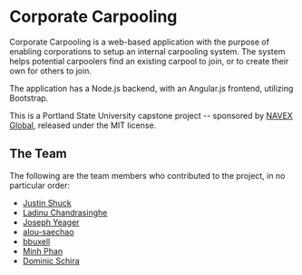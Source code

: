 # Corporate Carpooling

Corporate Carpooling is a web-based application with the purpose of enabling corporations to setup an internal carpooling system. The system helps potential carpoolers find an existing carpool to join, or to create their own for others to join.

The application has a Node.js backend, with an Angular.js frontend, utilizing Bootstrap.

This is a Portland State University capstone project -- sponsored by [NAVEX Global](http://www.navexglobal.com/), released under the MIT license.

## The Team
The following are the team members who contributed to the project, in no particular order:
- [Justin Shuck](https://github.com/JuShuck)
- [Ladinu Chandrasinghe](https://github.com/ladinu)
- [Joseph Yeager](https://github.com/joeYeager)
- [alou-saechao](https://github.com/alou-saechao)
- [bbuxell](https://github.com/bbuxell)
- [Minh Phan](https://github.com/phanmn1)
- [Dominic Schira](https://github.com/domshyra)
